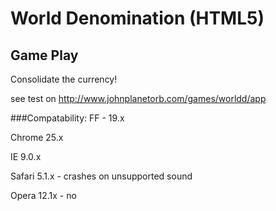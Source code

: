 World Denomination (HTML5)
==========================

Game Play
---------
Consolidate the currency! 


see test on 
http://www.johnplanetorb.com/games/worldd/app



###Compatability:
FF - 19.x

Chrome 25.x

IE 9.0.x

Safari 5.1.x - crashes on unsupported sound

Opera 12.1x - no